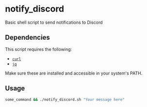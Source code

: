 # notify_discord  
Basic shell script to send notifications to Discord

## Dependencies

This script requires the following:

- [`curl`](https://curl.se/)
- [`jq`](https://jqlang.org/)

Make sure these are installed and accessible in your system's PATH.

## Usage

```sh
some_command && ./notify_discord.sh "Your message here"
